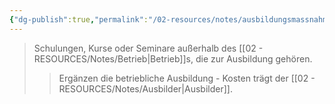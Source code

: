 ```yaml
---
{"dg-publish":true,"permalink":"/02-resources/notes/ausbildungsmassnahmen-s/","tags":["ausbildung/maßnahmen"],"noteIcon":"","updated":"2025-08-26T16:35:24.076+02:00"}
---
```


>Schulungen, Kurse oder Seminare außerhalb des [[02 - RESOURCES/Notes/Betrieb\|Betrieb]]s, die zur Ausbildung gehören.
>>Ergänzen die betriebliche Ausbildung - Kosten trägt der [[02 - RESOURCES/Notes/Ausbilder\|Ausbilder]].